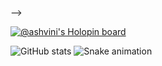 <!-- ### Hi there 👋



<!--
**IT21276446/IT21276446** is a ✨ _special_ ✨ repository because its `README.md` (this file) appears on your GitHub profile.

Here are some ideas to get you started:

- 🔭 I’m currently working on ...
- 🌱 I’m currently learning ...
- 👯 I’m looking to collaborate on ...
- 🤔 I’m looking for help with ...
- 💬 Ask me about ...
- 📫 How to reach me: ...
- 😄 Pronouns: ...
- ⚡ Fun fact: ...
-->

<!--  <h5>Languages and Tools</h5>
  <p align="left"> -->
<!--          <img src="https://cdn.jsdelivr.net/gh/devicons/devicon/icons/androidstudio/androidstudio-original.svg" width="30" height="30" />
            <img src="https://cdn.jsdelivr.net/gh/devicons/devicon/icons/pycharm/pycharm-original.svg" width="30" height="30"/>
            <img src="https://cdn.jsdelivr.net/gh/devicons/devicon/icons/vscode/vscode-original.svg" width="30" height="30" />  
            <img src="https://cdn.jsdelivr.net/gh/devicons/devicon/icons/visualstudio/visualstudio-plain.svg" width="30" height="30" />                      
            <img src="https://cdn.jsdelivr.net/gh/devicons/devicon/icons/rstudio/rstudio-original.svg" width="30" height="30" />
            <img src="https://cdn.jsdelivr.net/gh/devicons/devicon/icons/java/java-original.svg" width="30" height="30" />
            <img src="https://cdn.jsdelivr.net/gh/devicons/devicon/icons/kotlin/kotlin-original.svg" width="30" height="30" />
            <img src="https://cdn.jsdelivr.net/gh/devicons/devicon/icons/html5/html5-original.svg" width="30" height="30"/>  
            <img src="https://cdn.jsdelivr.net/gh/devicons/devicon/icons/bootstrap/bootstrap-original.svg" width="30" height="30"/>                  
            <img src="https://cdn.jsdelivr.net/gh/devicons/devicon/icons/css3/css3-original.svg" width="30" height="30"/>          
            <img src="https://cdn.jsdelivr.net/gh/devicons/devicon/icons/php/php-original.svg" width="30" height="30"/>  
            <img src="https://cdn.jsdelivr.net/gh/devicons/devicon/icons/mysql/mysql-original.svg" width="30" height="30"/>                  
            <img src="https://cdn.jsdelivr.net/gh/devicons/devicon/icons/c/c-original.svg" width="30" height="30"/>          
            <img src="https://cdn.jsdelivr.net/gh/devicons/devicon/icons/cplusplus/cplusplus-original.svg" width="30" height="30"/>                    
            <img src="https://cdn.jsdelivr.net/gh/devicons/devicon/icons/javascript/javascript-original.svg" width="30" height="30"/>          
            <img src="https://cdn.jsdelivr.net/gh/devicons/devicon/icons/react/react-original.svg" width="30" height="30"/> 
            <img src="https://cdn.jsdelivr.net/gh/devicons/devicon/icons/mongodb/mongodb-original.svg" width="30" height="30"/>          
            <img src="https://cdn.jsdelivr.net/gh/devicons/devicon/icons/express/express-original.svg" width="30" height="30"/>          
            <img src="https://cdn.jsdelivr.net/gh/devicons/devicon/icons/nodejs/nodejs-original.svg" width="30" height="30"/>       -->
<!--   </p> -->
  -->


           
          

[![@ashvini's Holopin board](https://holopin.me/ashvini)](https://holopin.io/@ashvini)


![GitHub stats](https://github-readme-stats.vercel.app/api?username=IT21276446&show_icons=true&theme=swift)
![Snake animation](https://github.com/thepiyushmalhotra/thepiyushmalhotra/blob/output/github-contribution-grid-snake.svg)


<!--![Top Langs](https://github-readme-stats.vercel.app/api/top-langs/?username=IT21276446&theme=tokyonight)-->

